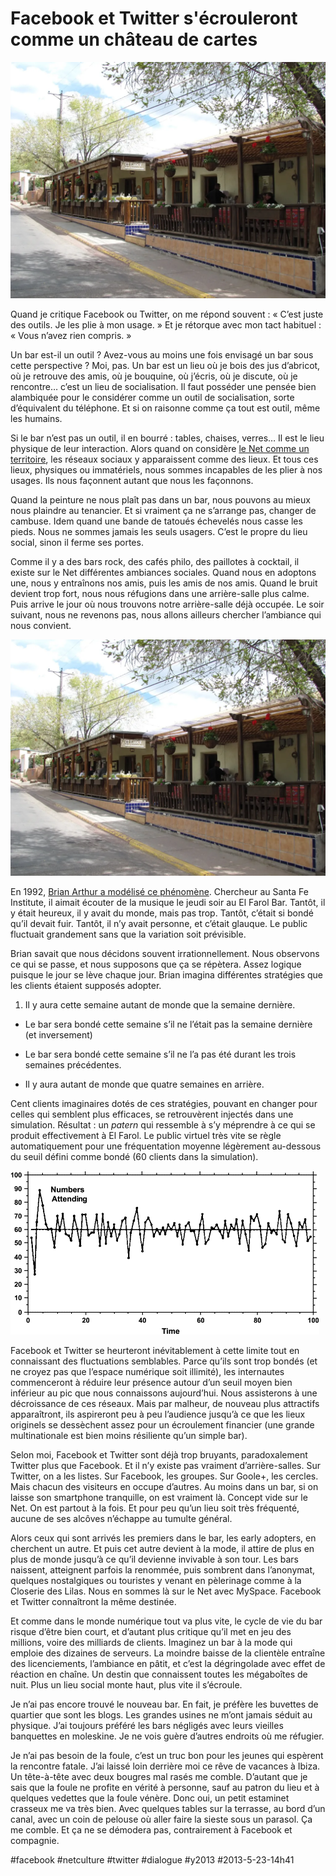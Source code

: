 # Facebook et Twitter s'écrouleront comme un château de cartes

![](_i/El_Farol_Restaurant_and_Cantina_Santa_Fe_NM.webp)

Quand je critique Facebook ou Twitter, on me répond souvent : « C’est juste des outils. Je les plie à mon usage. » Et je rétorque avec mon tact habituel : « Vous n’avez rien compris. »

Un bar est-il un outil ? Avez-vous au moins une fois envisagé un bar sous cette perspective ? Moi, pas. Un bar est un lieu où je bois des jus d’abricot, où je retrouve des amis, où je bouquine, où j’écris, où je discute, où je rencontre… c’est un lieu de socialisation. Il faut posséder une pensée bien alambiquée pour le considérer comme un outil de socialisation, sorte d’équivalent du téléphone. Et si on raisonne comme ça tout est outil, même les humains.

Si le bar n’est pas un outil, il en bourré : tables, chaises, verres… Il est le lieu physique de leur interaction. Alors quand on considère [le Net comme un territoire](#territoire), les réseaux sociaux y apparaissent comme des lieux. Et tous ces lieux, physiques ou immatériels, nous sommes incapables de les plier à nos usages. Ils nous façonnent autant que nous les façonnons.

Quand la peinture ne nous plaît pas dans un bar, nous pouvons au mieux nous plaindre au tenancier. Et si vraiment ça ne s’arrange pas, changer de cambuse. Idem quand une bande de tatoués échevelés nous casse les pieds. Nous ne sommes jamais les seuls usagers. C’est le propre du lieu social, sinon il ferme ses portes.

Comme il y a des bars rock, des cafés philo, des paillotes à cocktail, il existe sur le Net différentes ambiances sociales. Quand nous en adoptons une, nous y entraînons nos amis, puis les amis de nos amis. Quand le bruit devient trop fort, nous nous réfugions dans une arrière-salle plus calme. Puis arrive le jour où nous trouvons notre arrière-salle déjà occupée. Le soir suivant, nous ne revenons pas, nous allons ailleurs chercher l’ambiance qui nous convient.

![El Farol Restaurant and Cantina, Santa Fe NM](_i/El_Farol_Restaurant_and_Cantina_Santa_Fe_NM.webp)

En 1992, [Brian Arthur a modélisé ce phénomène](http://en.wikipedia.org/wiki/El_Farol_Bar_problem). Chercheur au Santa Fe Institute, il aimait écouter de la musique le jeudi soir au El Farol Bar. Tantôt, il y était heureux, il y avait du monde, mais pas trop. Tantôt, c’était si bondé qu’il devait fuir. Tantôt, il n’y avait personne, et c’était glauque. Le public fluctuait grandement sans que la variation soit prévisible.

Brian savait que nous décidons souvent irrationnellement. Nous observons ce qui se passe, et nous supposons que ça se répètera. Assez logique puisque le jour se lève chaque jour. Brian imagina différentes stratégies que les clients étaient supposés adopter.

1. Il y aura cette semaine autant de monde que la semaine dernière.

- Le bar sera bondé cette semaine s’il ne l’était pas la semaine dernière (et inversement)

- Le bar sera bondé cette semaine s’il ne l’a pas été durant les trois semaines précédentes.

- Il y aura autant de monde que quatre semaines en arrière.

Cent clients imaginaires dotés de ces stratégies, pouvant en changer pour celles qui semblent plus efficaces, se retrouvèrent injectés dans une simulation. Résultat : un *patern* qui ressemble à s’y méprendre à ce qui se produit effectivement à El Farol. Le public virtuel très vite se règle automatiquement pour une fréquentation moyenne légèrement au-dessous du seuil défini comme bondé (60 clients dans la simulation).

[![Simulation El Farol](_i/elfarol1.gif)](http://www.sciencedirect.com/science/article/pii/S1364815206000284)

Facebook et Twitter se heurteront inévitablement à cette limite tout en connaissant des fluctuations semblables. Parce qu’ils sont trop bondés (et ne croyez pas que l’espace numérique soit illimité), les internautes commenceront à réduire leur présence autour d’un seuil moyen bien inférieur au pic que nous connaissons aujourd’hui. Nous assisterons à une décroissance de ces réseaux. Mais par malheur, de nouveau plus attractifs apparaîtront, ils aspireront peu à peu l’audience jusqu’à ce que les lieux originels se dessèchent assez pour un écroulement financier (une grande multinationale est bien moins résiliente qu’un simple bar).

Selon moi, Facebook et Twitter sont déjà trop bruyants, paradoxalement Twitter plus que Facebook. Et il n’y existe pas vraiment d’arrière-salles. Sur Twitter, on a les listes. Sur Facebook, les groupes. Sur Goole+, les cercles. Mais chacun des visiteurs en occupe d’autres. Au moins dans un bar, si on laisse son smartphone tranquille, on est vraiment là. Concept vide sur le Net. On est partout à la fois. Et pour peu qu’un lieu soit très fréquenté, aucune de ses alcôves n’échappe au tumulte général.

Alors ceux qui sont arrivés les premiers dans le bar, les early adopters, en cherchent un autre. Et puis cet autre devient à la mode, il attire de plus en plus de monde jusqu’à ce qu’il devienne invivable à son tour. Les bars naissent, atteignent parfois la renommée, puis sombrent dans l’anonymat, quelques nostalgiques ou touristes y venant en pèlerinage comme à la Closerie des Lilas. Nous en sommes là sur le Net avec MySpace. Facebook et Twitter connaîtront la même destinée.

Et comme dans le monde numérique tout va plus vite, le cycle de vie du bar risque d’être bien court, et d’autant plus critique qu’il met en jeu des millions, voire des milliards de clients. Imaginez un bar à la mode qui emploie des dizaines de serveurs. La moindre baisse de la clientèle entraîne des licenciements, l’ambiance en pâtit, et c’est la dégringolade avec effet de réaction en chaîne. Un destin que connaissent toutes les mégaboîtes de nuit. Plus un lieu social monte haut, plus vite il s’écroule.

Je n’ai pas encore trouvé le nouveau bar. En fait, je préfère les buvettes de quartier que sont les blogs. Les grandes usines ne m’ont jamais séduit au physique. J’ai toujours préféré les bars négligés avec leurs vieilles banquettes en moleskine. Je ne vois guère d’autres endroits où me réfugier.

Je n’ai pas besoin de la foule, c’est un truc bon pour les jeunes qui espèrent la rencontre fatale. J’ai laissé loin derrière moi ce rêve de vacances à Ibiza. Un tête-à-tête avec deux bougres mal rasés me comble. D’autant que je sais que la foule ne profite en vérité à personne, sauf au patron du lieu et à quelques vedettes que la foule vénère. Donc oui, un petit estaminet crasseux me va très bien. Avec quelques tables sur la terrasse, au bord d’un canal, avec un coin de pelouse où aller faire la sieste sous un parasol. Ça me comble. Et ça ne se démodera pas, contrairement à Facebook et compagnie.

#facebook #netculture #twitter #dialogue #y2013 #2013-5-23-14h41
